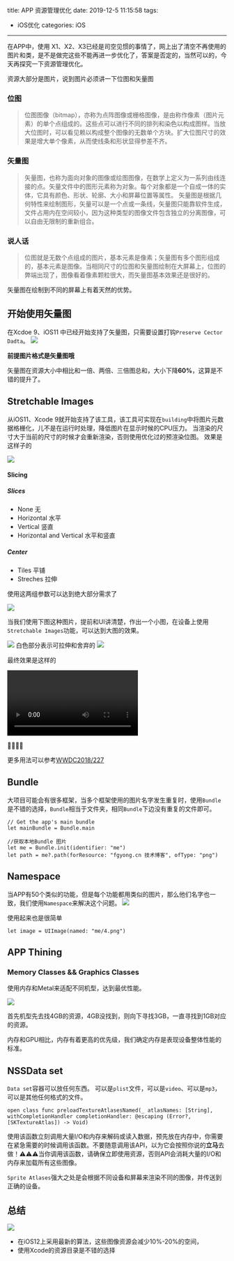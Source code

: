 title: APP 资源管理优化
date: 2019-12-5 11:15:58
tags:
- iOS优化
categories: iOS
---

在APP中，使用 X1、X2、X3已经是司空见惯的事情了，网上出了清空不再使用的图片和类，是不是做完这些不能再进一步优化了，答案是否定的，当然可以的，今天再探究一下资源管理优化。

资源大部分是图片，说到图片必须讲一下位图和矢量图

 
### 位图
> 位图图像（bitmap），亦称为点阵图像或栅格图像，是由称作像素（图片元素）的单个点组成的。这些点可以进行不同的排列和染色以构成图样。当放大位图时，可以看见赖以构成整个图像的无数单个方块。扩大位图尺寸的效果是增大单个像素，从而使线条和形状显得参差不齐。

### 矢量图
> 矢量图，也称为面向对象的图像或绘图图像，在数学上定义为一系列由线连接的点。矢量文件中的图形元素称为对象。每个对象都是一个自成一体的实体，它具有颜色、形状、轮廓、大小和屏幕位置等属性。
矢量图是根据几何特性来绘制图形，矢量可以是一个点或一条线，矢量图只能靠软件生成，文件占用内在空间较小，因为这种类型的图像文件包含独立的分离图像，可以自由无限制的重新组合。

### 说人话
> 位图就是无数个点组成的图片，基本元素是像素；矢量图有多个图形组成的，基本元素是图像。当相同尺寸的位图和矢量图绘制在大屏幕上，位图的弊端出现了，图像看着像素颗粒很大，而矢量图基本效果还是很好的。

矢量图在绘制到不同的屏幕上有着天然的优势。

## 开始使用矢量图

在Xcdoe 9、iOS11 中已经开始支持了矢量图，只需要设置打钩`Preserve Cector Dadta`。
![](http://blog.fgyong.cn/FhF6-GTsthDXMlsX9ezQ1PaXalIa.png-a)

**前提图片格式是矢量图哦**

矢量图在资源大小中相比和一倍、两倍、三倍图总和，大小下降**60%**，这算是不错的提升了。


## Stretchable Images
从iOS11、Xcode 9就开始支持了该工具，该工具可实现在`building`中将图片元数据格栅化，儿不是在运行时处理，降低图片在显示时候的CPU压力。
当渲染的尺寸大于当前的尺寸的时候才会重新渲染，否则使用优化过的预渲染位图。
效果是这样子的

![](http://blog.fgyong.cn/FpZhgVvqS711QZZnYYptKr40Pc9U-a)
#### Slicing
##### Slices
- None 无
- Horizontal 水平
- Vertical 竖直
- Horizontal and Vertical 水平和竖直 

##### Center
- Tiles 平铺
- Streches 拉伸

使用这两组参数可以达到绝大部分需求了



![](http://blog.fgyong.cn/FrtLZrygVGyJAqlV6Q412foMQgRk-a)

当我们使用下图这种图片，提前和UI讲清楚，作出一个小图，在设备上使用`Stretchable Images`功能，可以达到大图的效果。

![](http://blog.fgyong.cn/FvHCZgiiwONF_5Y01HOVP_-d9d3_-a)
白色部分表示可拉伸和舍弃的
![](http://blog.fgyong.cn/Fh6BK-44VNuB2PDdQUjaA-2iOF_J-a)

最终效果是这样的

![](http://blog.fgyong.cn/1.mp4)

👏👏👏👏

更多用法可以参考[WWDC2018/227](https://developer.apple.com/videos/play/wwdc2018/227)

## Bundle
大项目可能会有很多框架，当多个框架使用的图片名字发生重复时，使用`Bundle`是不错的选择，`Bundle`相当于文件夹，相同`Bundle`下边没有重复的文件即可。

```
// Get the app's main bundle
let mainBundle = Bundle.main

//获取本地Bundle 图片
let me = Bundle.init(identifier: "me")
let path = me?.path(forResource: "fgyong.cn 技术博客", ofType: "png")

```

## Namespace

当APP有50个类似的功能，但是每个功能都用类似的图片，那么他们名字也一致，我们使用`Namespace`来解决这个问题。
![](http://blog.fgyong.cn/FqvcOJHbjHBdE04jl78PlT3pAA4l-a)

使用起来也是很简单

```
let image = UIImage(named: "me/4.png")
```

## APP Thining

### Memory Classes && Graphics Classes
使用内存和Metal来适配不同机型，达到最优性能。

![](http://blog.fgyong.cn/FgJGgpqcA-K_kSKY6e9LDZapOiYT-a)


首先机型先去找4GB的资源，4GB没找到，则向下寻找3GB，一直寻找到1GB对应的资源。

内存和GPU相比，内存有着更高的优先级，我们确定内存是表现设备整体性能的标准。

## NSSData set
`Data set`容器可以放任何东西。
可以是`plist`文件，可以是`video`、可以是`mp3`，可以是其他任何格式的文件。


```
open class func preloadTextureAtlasesNamed(_ atlasNames: [String], withCompletionHandler completionHandler: @escaping (Error?, [SKTextureAtlas]) -> Void)
```
使用该函数立刻调用大量I/O和内存来解码或读入数据，预先放在内存中，你需要在紧急需要的时候调用该函数。不要随意调用该API，以为它会按照你说的**立马**去做！⚠️⚠️⚠️当你调用该函数，请确保立即使用资源，否则API会消耗大量的I/O和内存来加载所有这些图像。

`Sprite Atlases`强大之处是会根据不同设备和屏幕来渲染不同的图像，并传送到正确的设备。

## 总结
![](http://blog.fgyong.cn/Fld0tbjb_RgbF9QWnzTXUYrZJzhG-a)


- 在iOS12上采用最新的算法，这些图像资源会减少10%-20%的空间，
- 使用Xcode的资源目录是不错的选择























